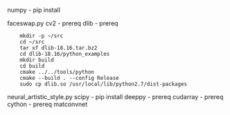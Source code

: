 numpy - pip install

faceswap.py
    cv2 - prereq
    dlib - prereq
    
        mkdir -p ~/src
        cd ~/src
        tar xf dlib-18.16.tar.bz2
        cd dlib-18.16/python_examples
        mkdir build
        cd build
        cmake ../../tools/python
        cmake --build . --config Release
        sudo cp dlib.so /usr/local/lib/python2.7/dist-packages

    
neural_artistic_style.py
    scipy - pip install 
    deeppy - prereq
        cudarray - prereq
            cython - prereq
    matconvnet
